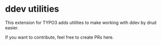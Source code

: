 ddev utilities
==============================================================

This extension for TYPO3 adds utilities to make working with
ddev by drud easier.

If you want to contribute, feel free to create PRs here.
